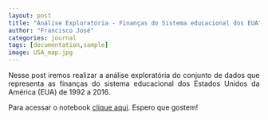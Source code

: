 ```yaml
---
layout: post
title: "Análise Exploratória - Finanças do Sistema educacional dos EUA"
author: "Francisco José"
categories: journal
tags: [documentation,sample]
image: USA_map.jpg
---
```


<p align="justify">	
Nesse post iremos realizar a análise exploratória do conjunto de dados que representa as finanças do sistema educacional dos Estados Unidos da América (EUA) de 1992 a 2016.

Para acessar o notebook <a href="https://rdzjr1997.github.io/US_Educational_Finances_EDA">clique aqui</a>. Espero que gostem!
</p>



